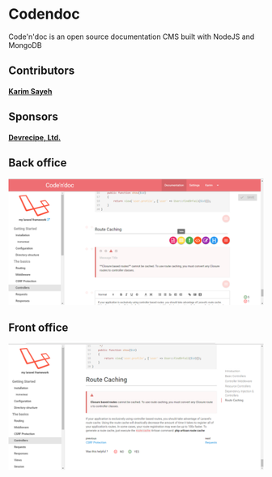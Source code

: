# Codendoc
Code'n'doc is an open source documentation CMS built with NodeJS and MongoDB

## Contributors

[<h4>Karim Sayeh</h4>](https://github.com/karimsaieh)

## Sponsors

[<h4>Devrecipe, Ltd.</h4>](https://www.devrecipe.com)


## Back office
![back](back.png)

## Front office
![front](front.png)
